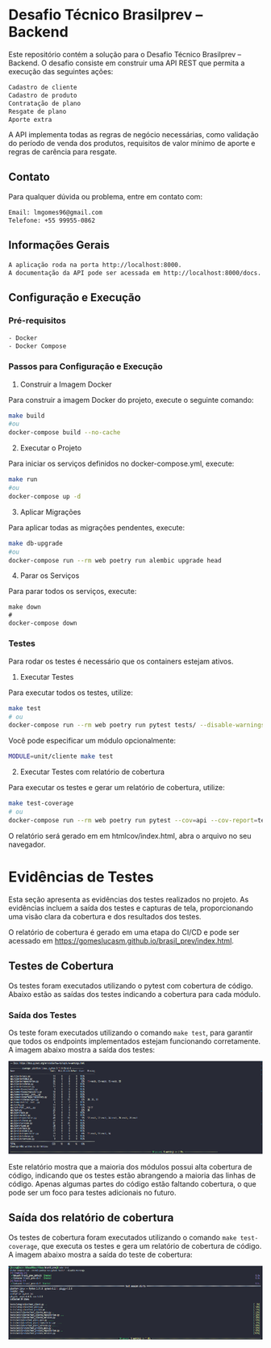 # Desafio Técnico Brasilprev – Backend

Este repositório contém a solução para o Desafio Técnico Brasilprev – Backend. O desafio consiste em construir uma API REST que permita a execução das seguintes ações:

    Cadastro de cliente
    Cadastro de produto
    Contratação de plano
    Resgate de plano
    Aporte extra

A API implementa todas as regras de negócio necessárias, como validação do período de venda dos produtos, requisitos de valor mínimo de aporte e regras de carência para resgate.

## Contato

Para qualquer dúvida ou problema, entre em contato com:

    Email: lmgomes96@gmail.com
    Telefone: +55 99955-0862

## Informações Gerais

    A aplicação roda na porta http://localhost:8000.
    A documentação da API pode ser acessada em http://localhost:8000/docs.

## Configuração e Execução

### Pré-requisitos

    - Docker
    - Docker Compose

### Passos para Configuração e Execução

1. Construir a Imagem Docker

Para construir a imagem Docker do projeto, execute o seguinte comando:

```bash
make build
#ou
docker-compose build --no-cache
```

2. Executar o Projeto

Para iniciar os serviços definidos no docker-compose.yml, execute:

```bash
make run
#ou
docker-compose up -d
```

3. Aplicar Migrações

Para aplicar todas as migrações pendentes, execute:

```bash
make db-upgrade
#ou
docker-compose run --rm web poetry run alembic upgrade head
```

4. Parar os Serviços

Para parar todos os serviços, execute:

```
make down
#
docker-compose down
```

### Testes

Para rodar os testes é necessário que os containers estejam ativos.

1. Executar Testes

Para executar todos os testes, utilize:

```bash
make test
# ou
docker-compose run --rm web poetry run pytest tests/ --disable-warnings
```

Você pode especificar um módulo opcionalmente:

```bash
MODULE=unit/cliente make test
```

2. Executar Testes com relatório de cobertura

Para executar os testes e gerar um relatório de cobertura, utilize:

```bash
make test-coverage
# ou
docker-compose run --rm web poetry run pytest --cov=api --cov-report=term-missing --cov-report=html
```

O relatório será gerado em em htmlcov/index.html, abra o arquivo no seu navegador.

# Evidências de Testes

Esta seção apresenta as evidências dos testes realizados no projeto. As evidências incluem a saída dos testes e capturas de tela, proporcionando uma visão clara da cobertura e dos resultados dos testes.

O relatório de cobertura é gerado em uma etapa do CI/CD e pode ser acessado em https://gomeslucasm.github.io/brasil_prev/index.html.

## Testes de Cobertura

Os testes foram executados utilizando o pytest com cobertura de código. Abaixo estão as saídas dos testes indicando a cobertura para cada módulo.

### Saída dos Testes

Os teste foram executados utilizando o comando `make test`, para garantir que todos os endpoints implementados estejam funcionando corretamente. A imagem abaixo mostra a saída dos testes:

![Evidência de Cobertura](images/evidencia-coverage.png)

Este relatório mostra que a maioria dos módulos possui alta cobertura de código, indicando que os testes estão abrangendo a maioria das linhas de código. Apenas algumas partes do código estão faltando cobertura, o que pode ser um foco para testes adicionais no futuro.

## Saída dos relatório de cobertura

Os testes de cobertura foram executados utilizando o comando `make test-coverage`, que executa os testes e gera um relatório de cobertura de código. A imagem abaixo mostra a saída do teste de cobertura:

![Evidência dos Testes](images/evidencia_teste.png)
